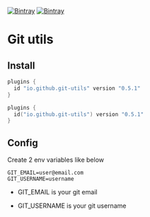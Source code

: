 [![Bintray](https://img.shields.io/bintray/v/ciriti/cdelivery/gitutils-plugin?color=blue&label=Bintray%20Git%20Utils)](https://bintray.com/ciriti/cdelivery/gitutils-plugin)
[![Bintray](https://img.shields.io/bintray/v/ciriti/cdelivery/gitutils-plugin?color=blue&label=Gradle%20Portal%20Git%20Utils)](https://plugins.gradle.org/plugin/io.github.git-utils)

# Git utils

## Install

```groovy
plugins {
  id "io.github.git-utils" version "0.5.1"
}
```
```kotlin
plugins {
  id("io.github.git-utils") version "0.5.1"
}
```

## Config

Create 2 env variables like below

```
GIT_EMAIL=user@email.com
GIT_USERNAME=username
```

* GIT_EMAIL is your git email

* GIT_USERNAME is your git username